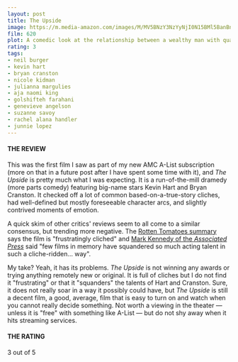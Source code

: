 ```yaml
---
layout: post
title: The Upside
image: https://m.media-amazon.com/images/M/MV5BNzY3NzYyNjI0N15BMl5BanBnXkFtZTgwNjYzMDc0NjM@._V1_UX182_CR0,0,182,268_AL_.jpg
film: 620
plot: A comedic look at the relationship between a wealthy man with quadriplegia and an unemployed man with a criminal record who's hired to help him.
rating: 3
tags:
- neil burger
- kevin hart
- bryan cranston
- nicole kidman
- julianna margulies
- aja naomi king
- golshifteh farahani
- genevieve angelson
- suzanne savoy
- rachel alana handler
- junnie lopez
---
```


#### THE REVIEW
This was the first film I saw as part of my new AMC A-List subscription (more on that in a future post after I have spent some time with it), and *The Upside* is pretty much what I was expecting. It is a run-of-the-mill dramedy (more parts comedy) featuring big-name stars Kevin Hart and Bryan Cranston. It checked off a lot of common based-on-a-true-story cliches, had well-defined but mostly foreseeable character arcs, and slightly contrived moments of emotion.

A quick skim of other critics' reviews seem to all come to a similar consensus, but trending more negative. The [Rotten Tomatoes summary][1] says the film is "frustratingly cliched" and [Mark Kennedy of the *Associated Press*][2] said "few films in memory have squandered so much acting talent in such a cliche-ridden... way".

My take? Yeah, it has its problems. *The Upside* is not winning any awards or trying anything remotely new or original. It is full of cliches but I do not find it "frustrating" or that it "squanders" the talents of Hart and Cranston. Sure, it does not really soar in a way it possibly could have, but *The Upside* is still a decent film, a good, average, film that is easy to turn on and watch when you cannot really decide something. Not worth a viewing in the theater &mdash; unless it is "free" with something like A-List &mdash; but do not shy away when it hits streaming services.

#### THE RATING
3 out of 5

[1]: https://www.rottentomatoes.com/m/the_upside/
[2]: https://apnews.com/f8754c44ffce433b9c2cff9e41de869a